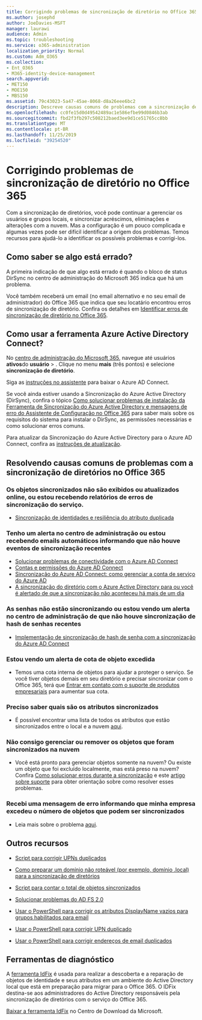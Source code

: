 ```yaml
---
title: Corrigindo problemas de sincronização de diretório no Office 365
ms.author: josephd
author: JoeDavies-MSFT
manager: laurawi
audience: Admin
ms.topic: troubleshooting
ms.service: o365-administration
localization_priority: Normal
ms.custom: Adm_O365
ms.collection:
- Ent_O365
- M365-identity-device-management
search.appverid:
- MET150
- MOE150
- MBS150
ms.assetid: 79c43023-5a47-45ae-8068-d8a26eee6bc2
description: Descreve causas comuns de problemas com a sincronização de diretórios no Office 365 e fornece alguns métodos para ajudar a solucionar problemas.
ms.openlocfilehash: cc0fe15d0d49542489ac1e586efbe99d0846b3ab
ms.sourcegitcommit: fbd2f3fb297c508212baed3ee9d1ce51765cc8bb
ms.translationtype: MT
ms.contentlocale: pt-BR
ms.lasthandoff: 11/25/2019
ms.locfileid: "39254520"
---
```

# <a name="fixing-problems-with-directory-synchronization-for-office-365"></a>Corrigindo problemas de sincronização de diretório no Office 365

Com a sincronização de diretórios, você pode continuar a gerenciar os usuários e grupos locais, e sincronizar acréscimos, eliminações e alterações com a nuvem. Mas a configuração é um pouco complicada e algumas vezes pode ser difícil identificar a origem dos problemas. Temos recursos para ajudá-lo a identificar os possíveis problemas e corrigi-los.
  
## <a name="how-do-i-know-if-something-is-wrong"></a>Como saber se algo está errado?

A primeira indicação de que algo está errado é quando o bloco de status DirSync no centro de administração do Microsoft 365 indica que há um problema.
  
Você também receberá um email (no email alternativo e no seu email de administrador) do Office 365 que indica que seu locatário encontrou erros de sincronização de diretório. Confira os detalhes em [Identificar erros de sincronização de diretório no Office 365](identify-directory-synchronization-errors.md).
  
## <a name="how-do-i-get-azure-active-directory-connect-tool"></a>Como usar a ferramenta Azure Active Directory Connect?

No [centro de administração do Microsoft 365](https://admin.microsoft.com), navegue até usuários **ativos**do **usuário** \> . Clique no menu **mais** (três pontos) e selecione **sincronização de diretório**. 
  
Siga as [instruções no assistente](set-up-directory-synchronization.md) para baixar o Azure AD Connect. 
  
Se você ainda estiver usando a Sincronização do Azure Active Directory (DirSync), confira o tópico [Como solucionar problemas de instalação da Ferramenta de Sincronização do Azure Active Directory e mensagens de erro do Assistente de Configuração no Office 365](https://go.microsoft.com/fwlink/p/?LinkId=396717) para saber mais sobre os requisitos do sistema para instalar o DirSync, as permissões necessárias e como solucionar erros comuns. 
  
Para atualizar da Sincronização do Azure Active Directory para o Azure AD Connect, confira as [instruções de atualização](https://go.microsoft.com/fwlink/p/?LinkId=733240).
  
## <a name="resolving-common-causes-of-problems-with-directory-synchronization-in-office-365"></a>Resolvendo causas comuns de problemas com a sincronização de diretórios no Office 365

### <a name="synchronized-objects-arent-appearing-or-updating-online-or-im-getting-synchronization-error-reports-from-the-service"></a>**Os objetos sincronizados não são exibidos ou atualizados online, ou estou recebendo relatórios de erros de sincronização do serviço.**

- [Sincronização de identidades e resiliência do atributo duplicada](https://docs.microsoft.com/azure/active-directory/hybrid/how-to-connect-syncservice-duplicate-attribute-resiliency)

### <a name="i-have-an-alert-in-the-admin-center-or-am-receiving-automated-emails-that-there-hasnt-been-a-recent-synchronization-event"></a>**Tenho um alerta no centro de administração ou estou recebendo emails automáticos informando que não houve eventos de sincronização recentes**
- [Solucionar problemas de conectividade com o Azure AD Connect](https://docs.microsoft.com/azure/active-directory/hybrid/tshoot-connect-connectivity)
- [Contas e permissões do Azure AD Connect](https://go.microsoft.com/fwlink/p/?LinkId=820598)
- [Sincronização do Azure AD Connect: como gerenciar a conta de serviço do Azure AD](https://docs.microsoft.com/azure/active-directory/hybrid/how-to-connect-azureadaccount)
- [A sincronização do diretório com o Azure Active Directory para ou você é alertado de que a sincronização não aconteceu há mais de um dia](https://support.microsoft.com/help/2882421/directory-synchronization-to-azure-active-directory-stops-or-you-re-warned-that-sync-hasn-t-registered-in-more-than-a-day)

### <a name="password-hashes-arent-synchronizing-or-im-seeing-an-alert-in-the-admin-center-that-there-hasnt-been-a-recent-password-hash-synchronization"></a>**As senhas não estão sincronizando ou estou vendo um alerta no centro de administração de que não houve sincronização de hash de senhas recentes**
- [Implementação de sincronização de hash de senha com a sincronização do Azure AD Connect](https://docs.microsoft.com/azure/active-directory/hybrid/how-to-connect-password-hash-synchronization)

### <a name="im-seeing-an-alert-that-object-quota-exceeded"></a>**Estou vendo um alerta de cota de objeto excedida**
- Temos uma cota interna de objetos para ajudar a proteger o serviço. Se você tiver objetos demais em seu diretório e precisar sincronizar com o Office 365, terá que [Entrar em contato com o suporte de produtos empresariais](https://support.office.com/article/32a17ca7-6fa0-4870-8a8d-e25ba4ccfd4b) para aumentar sua cota.

### <a name="i-need-to-know-which-attributes-are-synchronized"></a>**Preciso saber quais são os atributos sincronizados**
- É possível encontrar uma lista de todos os atributos que estão sincronizados entre o local e a nuvem [aqui](https://go.microsoft.com/fwlink/p/?LinkId=396719).

### <a name="i-cant-manage-or-remove-objects-that-were-synchronized-to-the-cloud"></a>**Não consigo gerenciar ou remover os objetos que foram sincronizados na nuvem**
- Você está pronto para gerenciar objetos somente na nuvem? Ou existe um objeto que foi excluído localmente, mas está preso na nuvem? Confira [Como solucionar erros durante a sincronização](https://go.microsoft.com/fwlink/p/?linkid=842044) e este [artigo sobre suporte](https://go.microsoft.com/fwlink/p/?LinkId=396720) para obter orientação sobre como resolver esses problemas.

### <a name="i-got-an-error-message-that-my-company-has-exceeded-the-number-of-objects-that-can-be-synchronized"></a>**Recebi uma mensagem de erro informando que minha empresa excedeu o número de objetos que podem ser sincronizados**
- Leia mais sobre o problema [aqui](https://go.microsoft.com/fwlink/p/?LinkId=396721).
   
## <a name="other-resources"></a>Outros recursos

- [Script para corrigir UPNs duplicados](https://go.microsoft.com/fwlink/p/?LinkId=396725)
    
- [Como preparar um domínio não roteável (por exemplo, domínio .local) para a sincronização de diretórios](prepare-a-non-routable-domain-for-directory-synchronization.md)
    
- [Script para contar o total de objetos sincronizados](https://go.microsoft.com/fwlink/p/?LinkId=396726)
    
- [Solucionar problemas do AD FS 2.0](https://go.microsoft.com/fwlink/p/?LinkId=396727)
    
- [Usar o PowerShell para corrigir os atributos DisplayName vazios para grupos habilitados para email](https://go.microsoft.com/fwlink/p/?LinkId=396728)
    
- [Usar o PowerShell para corrigir UPN duplicado](https://go.microsoft.com/fwlink/p/?LinkId=396730)
    
- [Usar o PowerShell para corrigir endereços de email duplicados](https://go.microsoft.com/fwlink/p/?LinkId=396731)
    
## <a name="diagnostic-tools"></a>Ferramentas de diagnóstico

A [ferramenta IdFix](prepare-directory-attributes-for-synch-with-idfix.md) é usada para realizar a descoberta e a reparação de objetos de identidade e seus atributos em um ambiente do Active Directory local que está em preparação para migrar para o Office 365. O IDFix destina-se aos administradores do Active Directory responsáveis pela sincronização de diretórios com o serviço do Office 365. 

[Baixar a ferramenta IdFix](https://go.microsoft.com/fwlink/p/?LinkId=396718) no Centro de Download da Microsoft.